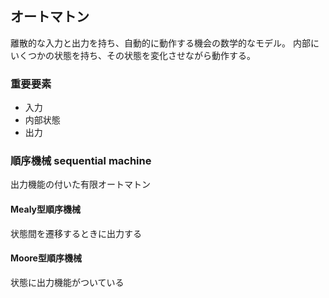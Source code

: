 ## オートマトン

離散的な入力と出力を持ち、自動的に動作する機会の数学的なモデル。
内部にいくつかの状態を持ち、その状態を変化させながら動作する。

### 重要要素

* 入力
* 内部状態
* 出力

### 順序機械 sequential machine

出力機能の付いた有限オートマトン

#### Mealy型順序機械

状態間を遷移するときに出力する

#### Moore型順序機械

状態に出力機能がついている
